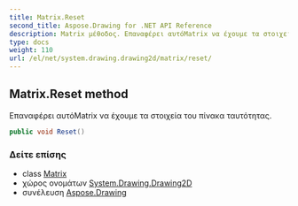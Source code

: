 ```yaml
---
title: Matrix.Reset
second_title: Aspose.Drawing for .NET API Reference
description: Matrix μέθοδος. Επαναφέρει αυτόMatrix να έχουμε τα στοιχεία του πίνακα ταυτότητας.
type: docs
weight: 110
url: /el/net/system.drawing.drawing2d/matrix/reset/
---
```

## Matrix.Reset method

Επαναφέρει αυτόMatrix να έχουμε τα στοιχεία του πίνακα ταυτότητας.

```csharp
public void Reset()
```

### Δείτε επίσης

* class [Matrix](../)
* χώρος ονομάτων [System.Drawing.Drawing2D](../../matrix/)
* συνέλευση [Aspose.Drawing](../../../)


